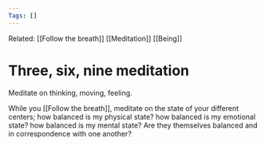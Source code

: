 ```yaml
---
Tags: []
---
```

Related: [[Follow the breath]] [[Meditation]] [[Being]]
# Three, six, nine meditation
Meditate on thinking, moving, feeling.

While you [[Follow the breath]], meditate on the state of your different centers; how balanced is my physical state? how balanced is my emotional state? how balanced is my mental state? Are they themselves balanced and in correspondence with one another?  
